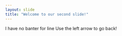 ```yaml
---
layout: slide
title: "Welcome to our second slide!"
---
```

I have no banter for line
Use the left arrow to go back!
